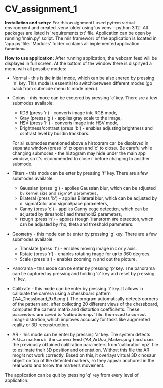 # CV_assignment_1

__Installation and setup:__
For this assignment I used python virtual environment and created .venv folder using 'uv venv --python 3.12'. All packages are listed in 'requirements.txt' file.
Application can be open by running 'main.py' script. 
The min framework of the application is located in 'app.py' file.
'Modules' folder contains all implemented application functions.

__How to use application:__
After running application, the webcam feed will be displayed in full screen. At the bottom of the window there is displayed a menu with all possible modes:
* Normal - this is the initial mode, which can be also enered by pressing 'n' key. This mode is essential to switch between different modes (go back from submode menu to mode menu).

* Colors - this mode can be enetered by pressing 'c' key. There are a few submodes available:
    * RGB (press 'r') - converts image into RGB mode,
    * Gray (presss 'g') - applies gray scale to the image,
    * HSV (press 'h') - converts image into HSV mode,
    * Brightness/contrast (press 'b') - enables adjusting brightness and contrast level by buildin trackbars.

    For all submodes mentioned above a histogram can be displayed in separate window (press 'o' to open and 'c' to close). Be careful while changing submodes - the histogram may hide under the main app window, so it's recommended to close it before changing to another submode.

* Filters - this mode can be enter by pressing 'f' key. There are a few submodes available:
    * Gaussian (press 'g') - applies Gaussian blur, which can be adjusted by kernel size and sigmaX parameters,
    * Bilateral (press 'b') - applies Bilateral blur, which can be adjusted by d, sigmaColor and sigmaSpace parameters,
    * Canny (press 'c') - applies Canny edge detection, which can be adjusted by threshold1 and threshold2 parameters,
    * Hough (press 'h') - applies Hough Transform line detection, which can be adjusted by rho, theta and threshold parameters.

* Geometry - this mode can be enter by pressing 'g' key. There are a few submodes available:
    * Translate (press 't') - enables moving image in x or y axis.
    * Rotate (press 'r') - enables rotating image for up to 360 degrees.
    * Scale (press 's') - enables zooming in and out the picture.

* Panorama - this mode can be enter by pressing 'p' key. The panorama can be captured by pressing and holding 'c' key and reset by pressing 'r' key.

* Calibrate - this mode can be enter by pressing 'i' key. It allows to calibrate the camera using a chessboard pattern ('A4_Chessboard_9x6.png'). The program automatically detects corners of the pattern and, after collecting 20 different views of the chessboard, computes the camera matrix and distortion coefficients.
These parameters are saved to 'calibration.npz' file. then used to correct image distortion, which improves accuracy for tasks like augmented reality or 3D reconstruction.

* AR - this mode can be enter by pressing 'a' key. The system detects ArUco markers in the camera feed ('A4_ArUco_Marker.png') and uses the previously obtained calibration parameters from 'calibration.npz' file to estimate their 3D position and orientation. Without this file the AR moght not work correctly. Based on this, it overlays virtual 3D dinosaur object on top of the detected markers, so they appear anchored in the real world and follow the marker’s movement.

The application can be quit by pressing 'q' key from every level of application.
